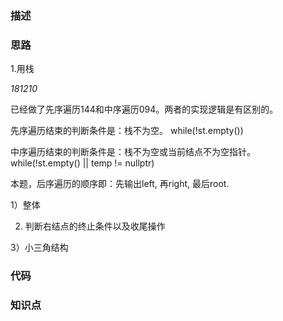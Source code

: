 ### 描述

### 思路

1.用栈

*181210*

已经做了先序遍历144和中序遍历094。两者的实现逻辑是有区别的。

先序遍历结束的判断条件是：栈不为空。 while(!st.empty())

中序遍历结束的判断条件是：栈不为空或当前结点不为空指针。 while(!st.empty() || temp != nullptr)

本题，后序遍历的顺序即：先输出left, 再right, 最后root.

1）整体

2) 判断右结点的终止条件以及收尾操作

3）小三角结构


### 代码

### 知识点
